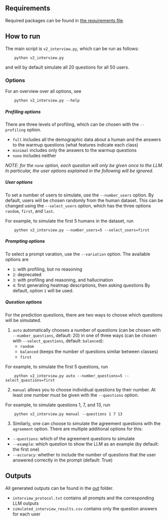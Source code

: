 ## Requirements

Required packages can be found in [the requirements file](requirements.txt).

## How to run

The main script is `v2_interview.py`, which can be run as follows:
```
    python v2_interview.py
```
and will by default simulate all 20 questions for all 50 users.

### Options

For an overview over all options, see
```
    python v2_interview.py --help
```

##### Profiling options
There are three levels of profiling, which can be chosen with the `--profiling` option.
- `full` includes all the demographic data about a human and the answers to the warmup questions (what features indicate each class)
- `minimal` includes only the answers to the warmup questions
- `none` includes neither

*NOTE: for the `none` option, each question will only be given once to the LLM. In particular, the user options explained in the following will be ignored.*

##### User options
To set a number of users to simulate, use the `--number_users` option. By default, users will be chosen randomly from the human dataset. This can be changed using the `--select_users` option, which has the three options `random`, `first`, and `last`.

For example, to simulate the first 5 humans in the dataset, run
```
    python v2_interview.py --number_users=5 --select_users=first
```

##### Prompting options
To select a prompt varation, use the `--variation` option. The available options are
- `1`: with profiling, but no reasoning
- `2`: deprecated
- `3`: with profiling and reasoning, and hallucination
- `4`: first generating heatmap descriptions, then asking questions
By default, option `1` will be used.

##### Question options
For the prediction questions, there are two ways to choose which questions will be simulated.
1. `auto` automatically chooses a number of questions (can be chosen with `--number_questions`, default: 20) in one of three ways (can be chosen with `--select_questions`, default: `balanced`):
    - `random`
    - `balanced` (keeps the number of questions similar between classes)
    - `first`

For example, to simulate the first 5 questions, run
```
    python v2_interview.py auto --number_questions=5 --select_questions=first
```

2. `manual` allows you to choose individiual questions by their number. At least one number must be given with the `--questions` option.

For example, to simulate questions 1, 7, and 13, run
```
    python v2_interview.py manual --questions 1 7 13
```

3. Similarly, one can choose to simulate the agreement questions with the `agreement` option. There are multiple additional options for this:
- `--questions`: which of the agreement questions to simulate
- `--example`: which question to show the LLM as an example (by default: the first one)
- `--accuracy`: whether to include the number of questions that the user answered correctly in the prompt (default: True)

## Outputs

All generated outputs can be found in the [out](out/) folder.
- `interview_protocol.txt` contains all prompts and the corresponding LLM outputs
- `simulated_interview_results.csv` contains only the question answers for each user